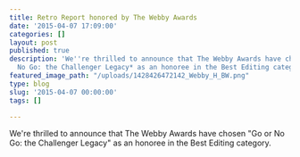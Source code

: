 ```yaml
---
title: Retro Report honored by The Webby Awards
date: '2015-04-07 17:09:00'
categories: []
layout: post
published: true
description: 'We''re thrilled to announce that The Webby Awards have chosen *Go or
  No Go: the Challenger Legacy* as an honoree in the Best Editing category. '
featured_image_path: "/uploads/1428426472142_Webby_H_BW.png"
type: blog
slug: '2015-04-07 00:00:00'
tags: []

---
```

We're thrilled to announce that The Webby Awards have chosen "Go or No Go: the Challenger Legacy" as an honoree in the Best Editing category.

